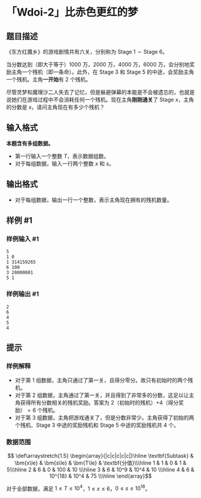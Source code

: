 # 「Wdoi-2」比赤色更红的梦

## 题目描述

《东方红魔乡》的游戏剧情共有六关，分别称为 $\text{Stage 1}\sim \text{Stage 6}$。

当分数达到（即大于等于）$1000$ 万，$2000$ 万，$4000$ 万，$6000$ 万，会分别地奖励主角一个残机（即一条命）。此外，在 $\text{Stage 3}$ 和 $\text{Stage 5}$ 的中途，会奖励主角一个残机。主角**一开始**有 $2$ 个残机。

尽管灵梦和魔理沙二人失去了记忆，但是躲避弹幕的本能是不会被遗忘的，也就是说她们在游戏过程中不会消耗任何一个残机。现在主角**刚刚通关**了 $\text{Stage }x$，主角的分数是 $s$，请问主角现在有多少个残机？

## 输入格式

**本题含有多组数据。**

- 第一行输入一个整数 $T$，表示数据组数。
- 对于每组数据，输入一行两个整数 $x$ 和 $s$。

## 输出格式

- 对于每组数据，输出一行一个整数，表示主角现在拥有的残机数量。

## 样例 #1

### 样例输入 #1
```
5
1 0
1 314159265
6 100
3 20000001
5 1
```

### 样例输出 #1

```
2
6
4
5
4
```

## 提示

### 样例解释

- 对于第 $1$ 组数据，主角只通过了第一关，且得分零分。故只有初始时的两个残机。
- 对于第 $2$ 组数据，主角通过了第一关，并且得到了非常多的分数，这足以让主角获得所有分数相关的残机奖励。答案为 $2$（初始时的残机）$+4$（得分奖励）$=6$ 个残机。
- 对于第 $3$ 组数据，主角把游戏通关了，但是分数非常少。主角获得了初始的两个残机、$\text{Stage 3}$ 中途的奖励残机和 $\text{Stage 5}$ 中途的奖励残机共 $4$ 个。

### 数据范围

$$
\def\arraystretch{1.5}
\begin{array}{|c|c|c|c|c|}\hline
\textbf{Subtask} & \bm{x\le} & \bm{s\le} & \bm{T\le} & \textbf{分值}\\\hline
1 & 1 & 0 & 1 & 5\\\hline
2 & 6 & 0 & 100 & 10 \\\hline
3 & 6 & 10^9 & 10^4 & 10 \\\hline
4 & 6 & 10^{18} & 10^4 & 75 \\\hline
\end{array}$$

对于全部数据，满足 $1 \le T \le 10^4$，$1 \le x \le6$，$0 \le s \le 10^{18}$。
